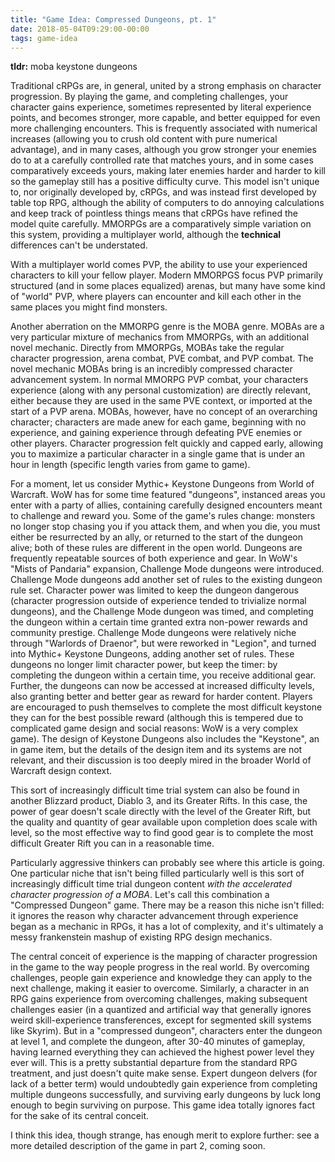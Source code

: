 ```yaml
---
title: "Game Idea: Compressed Dungeons, pt. 1"
date: 2018-05-04T09:29:00-00:00
tags: game-idea
---
```


__tldr:__ moba keystone dungeons

Traditional cRPGs are, in general, united by a strong emphasis on character
progression. By playing the game, and completing challenges, your character
gains experience, sometimes represented by literal experience points, and
becomes stronger, more capable, and better equipped for even more challenging
encounters. This is frequently associated with numerical increases (allowing you
to crush old content with pure numerical advantage), and in many cases, although
you grow stronger your enemies do to at a carefully controlled rate that matches
yours, and in some cases comparatively exceeds yours, making later enemies
harder and harder to kill so the gameplay still has a positive difficulty curve.
This model isn't unique to, nor originally developed by, cRPGs, and was instead
first developed by table top RPG, although the ability of computers to do
annoying calculations and keep track of pointless things means that cRPGs have
refined the model quite carefully. MMORPGs are a comparatively simple variation
on this system, providing a multiplayer world, although the __technical__
differences can't be understated.

With a multiplayer world comes PVP, the ability to use your experienced
characters to kill your fellow player. Modern MMORPGS focus PVP primarily
structured (and in some places equalized) arenas, but many have some kind of
"world" PVP, where players can encounter and kill each other in the same places
you might find monsters.

Another aberration on the MMORPG genre is the MOBA genre. MOBAs are a very
particular mixture of mechanics from MMORPGs, with an additional novel mechanic.
Directly from MMORPGs, MOBAs take the regular character progression, arena
combat, PVE combat, and PVP combat. The novel mechanic MOBAs bring is an
incredibly compressed character advancement system. In normal MMORPG PVP combat,
your characters experience (along with any personal customization) are directly
relevant, either because they are used in the same PVE context, or imported at
the start of a PVP arena. MOBAs, however, have no concept of an overarching
character; characters are made anew for each game, beginning with no experience,
and gaining experience through defeating PVE enemies or other players. Character
progression felt quickly and capped early, allowing you to maximize a particular
character in a single game that is  under an hour in length (specific length
varies from game to game).

For a moment, let us consider Mythic+ Keystone Dungeons from World of Warcraft.
WoW has for some time featured "dungeons", instanced areas you enter with a
party of allies, containing carefully designed encounters meant to challenge and
reward you. Some of the game's rules change: monsters no longer stop chasing you
if you attack them, and when you die, you must either be resurrected by an ally,
or returned to the start of the dungeon alive; both of these rules are
different in the open world. Dungeons are frequently repeatable sources of both
experience and gear. In WoW's "Mists of Pandaria" expansion, Challenge Mode
dungeons were introduced. Challenge Mode dungeons add another set of rules to
the existing dungeon rule set. Character power was limited to keep the dungeon
dangerous (character progression outside of experience tended to trivialize
normal dungeons), and the Challenge Mode dungeon was timed, and completing the
dungeon within a certain time granted extra non-power rewards and community
prestige. Challenge Mode dungeons were relatively niche through "Warlords of
Draenor", but were reworked in "Legion", and turned into Mythic+ Keystone
Dungeons, adding another set of rules. These dungeons no longer limit character
power, but keep the timer: by completing the dungeon within a certain time, you
receive additional gear. Further, the dungeons can now be accessed at increased
difficulty levels, also granting better and better gear as reward for harder
content. Players are encouraged to push themselves to complete the most
difficult keystone they can for the best possible reward (although this is
tempered due to complicated game design and social reasons: WoW is a very
complex game). The design of Keystone Dungeons also includes the "Keystone", an
in game item, but the details of the design item and its systems are not
relevant, and their discussion is too deeply mired in the broader World of
Warcraft design context.

This sort of increasingly difficult time trial system can also be found in
another Blizzard product, Diablo 3, and its Greater Rifts. In this case, the
power of gear doesn't scale directly with the level of the Greater Rift, but the
quality and quantity of gear available upon completion does scale with level, so
the most effective way to find good gear is to complete the most difficult
Greater Rift you can in a reasonable time.

Particularly aggressive thinkers can probably see where this article is going.
One particular niche that isn't being filled particularly well is this sort of
increasingly difficult time trial dungeon content _with the accelerated
character progression of a MOBA_. Let's call this combination a "Compressed
Dungeon" game. There may be a reason this niche isn't filled:
it ignores the reason why character advancement through experience began as a
mechanic in RPGs, it has a lot of complexity, and it's ultimately a messy
frankenstein mashup of existing RPG design mechanics.

The central conceit of experience is the mapping of character progression in the
game to the way people progress in the real world. By overcoming challenges,
people gain experience and knowledge they can apply to the next challenge,
making it easier to overcome. Similarly, a character in an RPG gains experience
from overcoming challenges, making subsequent challenges easier (in a quantized
and artificial way that generally ignores weird skill-experience transferences,
except for segmented skill systems like Skyrim). But in a "compressed dungeon",
characters enter the dungeon at level 1, and complete the dungeon, after 30-40
minutes of gameplay, having learned everything they can achieved the highest
power level they ever will. This is a pretty substantial departure from the
standard RPG treatment, and just doesn't quite make sense. Expert dungeon
delvers (for lack of a better term) would undoubtedly gain experience from
completing multiple dungeons successfully, and surviving early dungeons by luck
long enough to begin surviving on purpose. This game idea totally ignores fact
for the sake of its central conceit.

I think this idea, though strange, has enough merit to explore further: see a
more detailed description of the game in part 2, coming soon.
